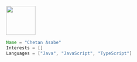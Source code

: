 <!-- <h1 align="center">Hi, I'm Chetan Asabe 👋</h1> -->
<img align="center" src="https://media.tenor.com/vZZEPrwfe6AAAAAi/happy-amine.gif" width="80px">

```java
Name = "Chetan Asabe"
Interests = []
Languages = ["Java", "JavaScript", "TypeScript"]
```


<!--
**ChetanAsabe/ChetanAsabe** is a ✨ _special_ ✨ repository because its `README.md` (this file) appears on your GitHub profile.

Here are some ideas to get you started:

- 🔭 I’m currently working on ...
- 🌱 I’m currently learning ...
- 👯 I’m looking to collaborate on ...
- 🤔 I’m looking for help with ...
- 💬 Ask me about ...
- 📫 How to reach me: ...
- 😄 Pronouns: ...
- ⚡ Fun fact: ...
-->
